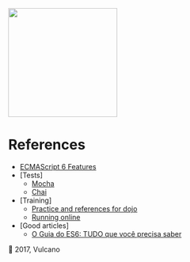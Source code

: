 <img src="https://app-vlc.hotmart.com/images/hotmart.svg" width="220">

# References

* [ECMAScript 6 Features](http://es6-features.org/)
* [Tests]
    * [Mocha](https://mochajs.org/#installation)
    * [Chai](http://chaijs.com/)
* [Training]
    * [Practice and references for dojo](http://codewars.com/)
    * [Running online](https://jsfiddle.net/)
* [Good articles]
    * [O Guia do ES6: TUDO que você precisa saber](https://medium.com/@matheusml/o-guia-do-es6-tudo-que-voc%C3%AA-precisa-saber-8c287876325f)
    
:volcano: 2017, Vulcano